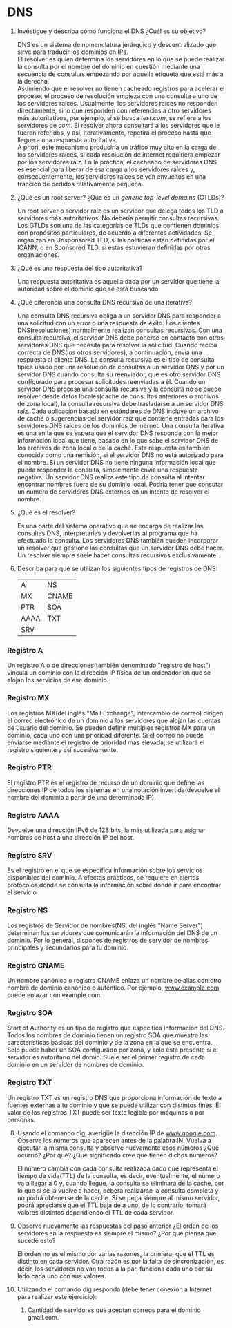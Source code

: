 # DNS

1. Investigue y describa cómo funciona el DNS ¿Cuál es su objetivo?

    DNS es un sistema de nomenclatura jerárquico y descentralizado que sirve para traducir los dominios en IPs.  
    El resolver es quien determina los servidores en lo que se puede realizar la consulta por el nombre del dominio en cuestión mediante una secuencia de consultas empezando por aquella etiqueta que está más a la derecha.  
    Asumiendo que el resolver no tienen cacheado registros para acelerar el proceso, el proceso de resolución empieza con una consulta a uno de los servidores raíces. Usualmente, los servidores raíces no responden directamente, sino que responden con referencias a otro servidores más autoritativos, por ejemplo, si se busca *test.com*, se refiere a los servidores de *com*. El resolver ahora consultará a los servidores que le fueron referidos, y así, iterativamente, repetirá el proceso hasta que llegue a una respuesta autoritativa.  
    A priori, este mecanismo produciría un tráfico muy alto en la carga de los servidores raíces, si cada resolución de internet requiriera empezar por los servidores raiz. En la práctica, el cacheado de servidores DNS es esencial para liberar de esa carga a los servidores raíces y, consecuentemente, los servidores raíces se ven envueltos en una fracción de pedidos relativamente pequeña.

2. ¿Qué es un root server? ¿Qué es un *generic top-level domains* (GTLDs)?

    Un root server o servidor raíz es un servidor que delega todos los TLD a servidores más autoritativos. No debería permitir consultas recursivas.  
    Los GTLDs son una de las categorías de TLDs que contienen dominios con propósitos particulares, de acuerdo a diferentes actividades. Se organizan en Unsponsored TLD, si las políticas están definidas por el ICANN, o en Sponsored TLD, si estas estuvieran definidas por otras organiaciones.

3. ¿Qué es una respuesta del tipo autoritativa?

    Una respuesta autoritativa es aquella dada por un servidor que tiene la autoridad sobre el dominio que se está buscando.

4. ¿Qué diferencia una consulta DNS recursiva de una iterativa?

    Una consulta DNS recursiva obliga a un servidor DNS para responder a una solicitud con un error o una respuesta de éxito. Los clientes DNS(resoluciones) normalmente realizan consultas recursivas. Con una consulta recursiva, el servidor DNS debe ponerse en contacto con otros servidores DNS que necesita para resolver la solicitud. Cuando reciba correcta de DNS(los otros servidores), a continuación, envía una respuesta al cliente DNS. La consulta recursiva es el tipo de consulta típica usado por una resolución de consultas a un servidor DNS y por un servidor DNS cuando consulta su reenviador, que es otro servidor DNS configurado para procesar solicitudes reenviadas a él.
    Cuando un servidor DNS procesa una consulta recursiva y la consulta no se puede resolver desde datos locales(cache de consultas anteriores o archivos de zona local), la consulta recursiva debe trasladarse a un servidor DNS raíz. Cada aplicación basada en estándares de DNS incluye un archivo de caché o sugerencias del servidor raíz que contiene entradas para los servidores DNS raíces de los dominios de inernet.
    Una consulta iterativa es una en la que se espera que el servidor DNS responda con la mejor información local que tiene, basado en lo que sabe el servidor DNS de los archivos de zona local o de la caché. Esta respuesta es tambíen conocida como una remisión, si el servidor DNS no está autorizado para el nombre. Si un servidor DNS no tiene ninguna información local que pueda responder la consulta, simplemente envía una respuesta negativa. Un servidor DNS realiza este tipo de consulta al intentar encontrar nombres fuera de su dominio local. Podría tener que consutar un número de servidores DNS externos en un intento de resolver el nombre.

5. ¿Qué es el resolver?

    Es una parte del sistema operativo que se encarga de realizar las consultas DNS, interpretarlas y devolverlas al programa que ha efectuado la consulta. Los servidores DNS también pueden incorporar un resolver que gestione las consultas que un servidor DNS debe hacer. Un resolver siempre suele hacer consultas recursivas exclusivamente.

6. Describa para qué se utilizan los siguientes tipos de registros de DNS:

    <table>
    <tr>
        <td>A</td>
        <td>NS</td>
    </tr>
    <tr>
        <td>MX</td>
        <td>CNAME</td>
    </tr>
    <tr>
        <td>PTR</td>
        <td>SOA</td>
    </tr>
    <tr>
        <td>AAAA</td>
        <td>TXT</td>
    </tr>
    <tr>
        <td>SRV</td>
    </tr>
    </table>

### Registro A

Un registro A o de direcciones(también denominado "registro de host") vincula un dominio con la dirección IP física de un ordenador en que se alojan los servicios de ese dominio.

### Registro MX

Los registros MX(del inglés "Mail Exchange", intercambio de correo) dirigen el correo electrónico de un dominio a los servidores que alojan las cuentas de usuario del dominio. Se pueden definir múltiples registros MX para un dominio, cada uno con una prioridad diferente. Si el correo no puede enviarse mediante el registro de prioridad más elevada, se utilizará el registro siguiente y así sucesivamente.

### Registro PTR

El registro PTR es el registro de recurso de un dominio que define las direcciones IP de todos los sistemas en una notación invertida(devuelve el nombre del dominio a partir de una determinada IP).

### Registro AAAA

Devuelve una dirección IPv6 de 128 bits, la más utilizada para asignar nombres de host a una dirección IP del host.

### Registro SRV

Es el registro en el que se especifica información sobre los servicios disponibles del dominio. A efectos prácticos, se requiere en ciertos protocolos donde se consulta la información sobre dónde ir para encontrar el servicio

### Registro NS

Los registros de Servidor de nombres(NS, del inglés "Name Server") determinan los servidores que comunicarán la información del DNS de un dominio. Por lo general, dispones de registros de servidor de nombres principales y secundarios para tu dominio.

### Registro CNAME

Un nombre canónico o registro CNAME enlaza un nombre de alias con otro nombre de dominio canónico o auténtico. Por ejemplo, www.example.com puede enlazar con example.com.

### Registro SOA

Start of Authority es un tipo de registro que especifica información del DNS. Todos los nombres de dominio tienen un registro SOA que muestra las características básicas del dominio y de la zona en la que se encuentra. Solo puede haber un SOA configurado por zona, y solo está presente si el servidor es autoritario del domio. Suele ser el primer registro de cada dominio en un servidor de nombres de dominio.

### Registro TXT

Un registro TXT es un registro DNS que proporciona información de texto a fuentes externas a tu dominio y que se puede utilizar con distintos fines. El valor de los registros TXT puede ser texto legible por máquinas o por personas.

8. Usando el comando dig, averigüe la dirección IP de www.google.com. Observe los números que aparecen antes de la palabra IN. Vuelva a ejecutar la misma consulta y observe nuevamente esos números ¿Qué ocurrió? ¿Por qué? ¿Qué significado cree que tienen dichos números?

    El número cambia con cada consulta realizada dado que representa el tiempo de vida(TTL) de la consulta, es decir, eventualmente, el número va a llegar a 0 y, cuando llegue, la consulta se eliminará de la cache, por lo que si se la vuelve a hacer, deberá realizarse la consulta completa y no podrá obtenerse de la cache. Si se pega siempre al mismo servidor, podrá apreciarse que el TTL baja de a uno, de lo contrario, tomará valores distintos dependiendo el TTL de cada servidor.

9. Observe nuevamente las respuestas del paso anterior ¿El orden de los servidores en la respuesta es siempre el mismo? ¿Por qué piensa que sucede esto?

    El orden no es el mismo por varias razones, la primera, que el TTL es distinto en cada servidor. Otra razón es por la falta de sincronización, es decir, los servidores no van todos a la par, funciona cada uno por su lado cada uno con sus valores.

10. Utilizando el comando dig responda (debe tener conexión a Internet para realizar este ejercicio):

    1. Cantidad de servidores que aceptan correos para el dominio gmail.com.
    